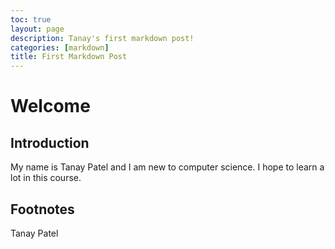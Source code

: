 ```yaml
---
toc: true
layout: page
description: Tanay's first markdown post!
categories: [markdown]
title: First Markdown Post
---
```

# Welcome

## Introduction

My name is Tanay Patel and I am new to computer science. I hope to learn a lot in this course.

## Footnotes
Tanay Patel